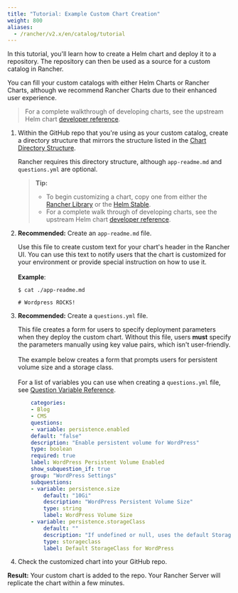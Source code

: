 ```yaml
---
title: "Tutorial: Example Custom Chart Creation"
weight: 800
aliases:
  - /rancher/v2.x/en/catalog/tutorial
---
```


In this tutorial, you'll learn how to create a Helm chart and deploy it to a  repository. The repository can then be used as a source for a custom catalog in Rancher.

You can fill your custom catalogs with either Helm Charts or Rancher Charts, although we recommend Rancher Charts due to their enhanced user experience.

> For a complete walkthrough of developing charts, see the upstream Helm chart [developer reference](https://helm.sh/docs/chart_template_guide/).

1. Within the GitHub repo that you're using as your custom catalog, create a directory structure that mirrors the structure listed in the [Chart Directory Structure]({{<baseurl>}}/rancher/v2.x/en/helm-charts/legacy-catalogs/creating-apps/#chart-directory-structure). 

    Rancher requires this directory structure, although `app-readme.md` and `questions.yml` are optional.

    >**Tip:**
    >
    >- To begin customizing a chart, copy one from either the [Rancher Library](https://github.com/rancher/charts) or the [Helm Stable](https://github.com/kubernetes/charts/tree/master/stable).
    >- For a complete walk through of developing charts, see the upstream Helm chart [developer reference](https://docs.helm.sh/developing_charts/).

2. **Recommended:** Create an `app-readme.md` file.

    Use this file to create custom text for your chart's header in the Rancher UI. You can use this text to notify users that the chart is customized for your environment or provide special instruction on how to use it.
    <br/>
    <br/>
    **Example**:

    ```
    $ cat ./app-readme.md

    # Wordpress ROCKS!
    ```

3. **Recommended:** Create a `questions.yml` file.

    This file creates a form for users to specify deployment parameters when they deploy the custom chart. Without this file, users **must** specify the parameters manually using key value pairs, which isn't user-friendly.
    <br/>
    <br/>
    The example below creates a form that prompts users for persistent volume size and a storage class.
    <br/>
    <br/>
    For a list of variables you can use when creating a `questions.yml` file, see [Question Variable Reference]({{<baseurl>}}/rancher/v2.x/en/catalog/creating-apps/#question-variable-reference).

    ```yaml
        categories:
        - Blog
        - CMS
        questions:
        - variable: persistence.enabled
        default: "false"
        description: "Enable persistent volume for WordPress"
        type: boolean
        required: true
        label: WordPress Persistent Volume Enabled
        show_subquestion_if: true
        group: "WordPress Settings"
        subquestions:
        - variable: persistence.size
            default: "10Gi"
            description: "WordPress Persistent Volume Size"
            type: string
            label: WordPress Volume Size
        - variable: persistence.storageClass
            default: ""
            description: "If undefined or null, uses the default StorageClass. Default to null"
            type: storageclass
            label: Default StorageClass for WordPress
    ```

4. Check the customized chart into your GitHub repo.

**Result:** Your custom chart is added to the repo. Your Rancher Server will replicate the chart within a few minutes.
